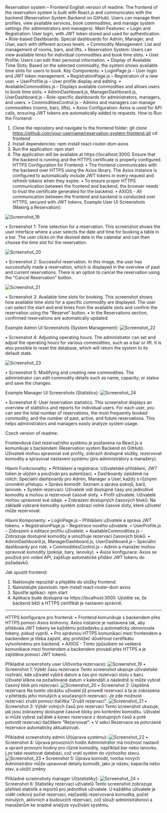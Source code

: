Reservation system – Frontend
English version of readme:
The frontend of the reservation system is built with React.js and communicates with the backend (Reservation System Backend on GitHub). Users can manage their profiles, view available services, book commodities, and manage system settings (for administrators and managers).
Main Features:
•	Login and Registration: User login, with JWT token stored and used for authentication.
•	Role-based Dashboards: Special dashboards for Admin, Manager, and User, each with different access levels.
•	Commodity Management: List and management of rooms, bars, and lifts.
•	Reservation System: Users can view available times for individual commodities and book time slots.
•	User Profile: Users can edit their personal information.
•	Display of Available Time Slots: Based on the selected commodity, the system shows available time slots for users to book.
Key Components:
•	LoginPage.js – User login and JWT token management.
•	RegistrationPage.js – Registration of a new user.
•	UserProfile.js – User profile display and editing.
•	AvailableCommodities.js – Displays available commodities and allows users to book time slots.
•	AdminDashboard.js, ManagerDashboard.js, UserDashboard.js – Role-specific dashboards for administrators, managers, and users.
•	CommoditiesControl.js – Admins and managers can manage commodities (rooms, bars, lifts).
•	Axios Configuration: Axios is used for API calls, ensuring JWT tokens are automatically added to requests.
How to Run the Frontend:
1.	Clone the repository and navigate to the frontend folder:
git clone https://github.com/your-username/reservation-system-frontend.git
cd frontend
2.	Install dependencies:
npm install react-router-dom axios
3.	Run the application:
npm start
4.	The application will be available at https://localhost:3000. Ensure that the backend is running and the HTTPS certificate is properly configured.
HTTPS Configuration for Frontend:
•	The frontend communicates with the backend over HTTPS using the Axios library. The Axios instance is configured to automatically include JWT tokens in every request and refresh tokens when they expire.
•	To ensure proper HTTPS communication between the frontend and backend, the browser needs to trust the certificate generated for the backend.
•	AXIOS - All communication between the frontend and backend is conducted over HTTPS, secured with JWT tokens.
Example User UI Screenshots (Making a Reservation):

 ![Screenshot_19](https://github.com/user-attachments/assets/23e51c53-f867-4c3c-8588-aeccdeb66291)
 
•	Screenshot 1: Time selection for a reservation. This screenshot shows the user interface where a user selects the date and time for booking a table in a bar. The user clicks on the desired date in the calendar and can then choose the time slot for the reservation.

![Screenshot_20](https://github.com/user-attachments/assets/20980850-88d8-42e1-b32a-716526434bab)

•	Screenshot 2: Successful reservation. In this image, the user has successfully made a reservation, which is displayed in the overview of past and current reservations. There is an option to cancel the reservation using the "Cancel Reservation" button.

 ![Screenshot_21](https://github.com/user-attachments/assets/5ad75cc0-16f2-421a-b625-b1a6e8b2a39e)
 
•	Screenshot 3: Available time slots for booking. This screenshot shows how available time slots for a specific commodity are displayed. The user can select the start and end times from the available slots and confirm the reservation using the "Reserve" button.
•	In the Reservations section, confirmed reservations are automatically updated.

Example Admin UI Screenshots (System Management):
 ![Screenshot_22](https://github.com/user-attachments/assets/ef99253f-48ea-4d19-bbe7-43d7b42b56ad)
 
•	Screenshot 4: Adjusting operating hours. The administrator can set and adjust the operating hours for various commodities, such as a bar or lift. It is also possible to reset the database, which will return the system to its default state.

 ![Screenshot_23](https://github.com/user-attachments/assets/54f13658-00ba-468a-9168-f3d2dccabdc3)
 
•	Screenshot 5: Modifying and creating new commodities. The administrator can edit commodity details such as name, capacity, or status and save the changes.

Example Manager UI Screenshots (Statistics):
![Screenshot_24](https://github.com/user-attachments/assets/0a22c9ad-e24f-4341-950e-e3a8dc6235a3)

•	Screenshot 6: User reservation statistics. This screenshot displays an overview of statistics and reports for individual users. For each user, you can see the total number of reservations, the most frequently booked commodity, and the number of past, active, and future reservations. This helps administrators and managers easily analyze system usage.




Czech version of readme:

Frontendová část rezervačního systému je postavena na React.js a komunikuje s backendem (Reservation system Backend on GitHub). Uživatelé mohou spravovat své profily, zobrazit dostupné služby, rezervovat komodity a spravovat nastavení systému (pro administrátory a manažery).

Hlavní Funkcionality:
•	Přihlášení a registrace: Uživatelské přihlášení, JWT token je uložen a používán pro autentizaci.
•	Dashboardy založené na rolích: Speciální dashboardy pro Admin, Manager a User, každý s různými úrovněmi přístupu.
•	Správa komodit: Seznam a správa pokojů, barů, lanovek.
•	Systém rezervací: Uživatelé vidí dostupné časy pro jednotlivé komodity a mohou si rezervovat časové sloty.
•	Profil uživatele: Uživatelé mohou upravovat své údaje.
•	Zobrazení dostupných časových bloků: Na základě vybrané komodity systém zobrazí volné časové sloty, které uživatel může rezervovat.

Hlavní Komponenty:
•	LoginPage.js – Přihlášení uživatele a správa JWT tokenu.
•	RegistrationPage.js – Registrace nového uživatele.
•	UserProfile.js – Zobrazení a editace profilu uživatele.
•	AvailableCommodities.js – Zobrazuje dostupné komodity a umožňuje rezervaci časových bloků.
•	AdminDashboard.js, ManagerDashboard.js, UserDashboard.js – Speciální dashboardy pro role.
•	CommoditiesControl.js – Admin a manažer mohou spravovat komodity (pokoje, bary, lanovky).
•	Axios konfigurace: Axios se používá pro volání API, zajišťuje automatické přidání JWT tokenu do požadavků.

Jak spustit frontend:
1.	Naklonujte repozitář a přejděte do složky frontend.
2.	Nainstalujte závislosti:
npm install react-router-dom axios
3.	Spusťte aplikaci:
npm start
4.	Aplikace bude dostupná na https://localhost:3000. Ujistěte se, že backend běží a HTTPS certifikát je nastaven správně.
________________________________________
HTTPS konfigurace pro frontend:
•	Frontend komunikuje s backendem přes HTTPS pomocí Axios knihovny. Axios instance je nastavena tak, aby přidávala JWT tokeny ke každému požadavku a automaticky obnovovala tokeny, pokud vyprší.
•	Pro správnou HTTPS komunikaci mezi frontendem a backendem je třeba zajistit, aby prohlížeč důvěřoval certifikátu vytvořenému pro backend.
•	AXIOS - Tímto způsobem se veškerá komunikace mezi frontendem a backendem provádí přes HTTPS a je zajištěna pomocí JWT tokenů.

Příkladné screenshoty user UI(tvorba rezervace):
![Screenshot_19](https://github.com/user-attachments/assets/23e51c53-f867-4c3c-8588-aeccdeb66291)
•  Screenshot 1: Výběr času rezervace
Tento screenshot ukazuje uživatelské rozhraní, kde uživatel vybírá datum a čas pro rezervaci stolu v baru. Uživatel klikne na požadované datum v kalendáři a následně si může vybrat časový blok pro rezervaci.
![Screenshot_20](https://github.com/user-attachments/assets/20980850-88d8-42e1-b32a-716526434bab)
•  Screenshot 2: Úspěšná rezervace
Na tomto obrázku uživatel již provedl rezervaci a ta je zobrazena v přehledu jeho minulých a současných rezervací. Je zde možnost rezervaci zrušit pomocí tlačítka "Zrušit rezervaci".
![Screenshot_21](https://github.com/user-attachments/assets/5ad75cc0-16f2-421a-b625-b1a6e8b2a39e)
•  Screenshot 3: Výběr volných časů pro rezervaci
Tento screenshot ukazuje, jak jsou zobrazeny dostupné časové bloky pro konkrétní komoditu. Uživatel si může vybrat začátek a konec rezervace z dostupných časů a poté potvrdit rezervaci tlačítkem "Rezervovat".
•  V sekci Rezervace se potvrzené rezervace automaticky aktualizovali.


Příkladné screenshoty admin UI(úprava systému):
![Screenshot_22](https://github.com/user-attachments/assets/ef99253f-48ea-4d19-bbe7-43d7b42b56ad)
•  Screenshot 4: Úprava provozních hodin
Administrátor má možnost nastavit a upravit provozní hodiny pro různé komodity, například bar nebo lanovku. Lze také resetovat databázi, což vrátí systém do výchozího stavu.
![Screenshot_23](https://github.com/user-attachments/assets/54f13658-00ba-468a-9168-f3d2dccabdc3)
•  Screenshot 5: Úprava komodit, tvorba nových
Administrátor může upravovat detaily komodit, jako je název, kapacita nebo stav, a uložit změny

Příkladné screenshoty manager UI(statistiky):
![Screenshot_24](https://github.com/user-attachments/assets/0a22c9ad-e24f-4341-950e-e3a8dc6235a3)
•  Screenshot 6: Statistiky rezervací uživatelů
Tento screenshot zobrazuje přehled statistik a reportů pro jednotlivé uživatele. U každého uživatele je vidět celkový počet rezervací, nejčastěji rezervovaná komodita, počet minulých, aktivních a budoucích rezervací, což slouží administrátorovi a manažerům ke snadné analýze využívání systému.


